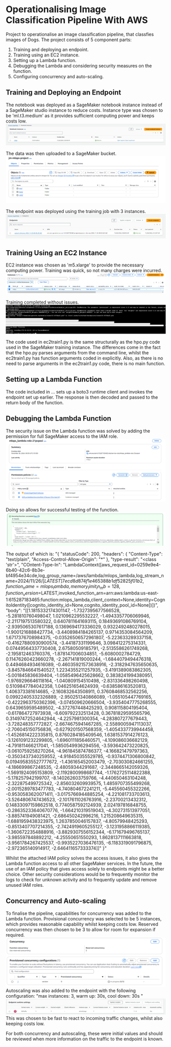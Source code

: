 # Operationalising Image Classification Pipeline With AWS

Project to operationalise an image classification pipeline, that classfies images of Dogs. The project consists of 5 component parts: 
1. Training and deploying an endpoint.
2. Training using an EC2 instance.
3. Setting up a Lambda function.
4. Debugging the Lambda and considering security measures on the function.
5. Configuring concurrency and auto-scaling.

## Training and Deploying an Endpoint
The notebook was deployed as a SageMaker notebook instance instead of a SageMaker studio instance to reduce costs. Instance type was chosen to be 'ml.t3.medium' as it provides sufficient computing power and keeps costs low. 
![Notebook](./Screenshots/Notebook.png)

The data was then uploaded to a SageMaker bucket. 
![s3bucket](./Screenshots/s3_proof.PNG)

The endpoint was deployed using the training job with 3 instances.
![endpoint](./Screenshots/MultiInstanceEndpoint2.PNG)

## Training Using an EC2 Instance
EC2 instance was chosen as 'm5.xlarge' to provide the necessary computing power. Training was quick, so not many charges were incurred. 
![ec2Instance](./Screenshots/ec2instance.PNG)

Training completed without issues. 
![ec2training](./Screenshots/EC2Training.PNG)

The code used in ec2train1.py is the same structurally as the hpo.py code used in the SageMaker training instance. The differences come in the fact that the hpo.py parses arguments from the command line, whilst the ec2train1.py has function arguments coded in explicitly. Also, as there is no need to parse arguments in the ec2train1.py code, there is no main function. 

## Setting up a Lambda Function
The code included in ... sets up a boto3 runtime client and invokes the endpoint set up earlier. The response is then decoded and passed to the return body of the function. 

## Debugging the Lambda Function
The security issue on the Lambda function was solved by adding the permission for full SageMaker access to the IAM role. 
![iamrole](./Screenshots/iamRole.PNG)

Doing so allows for successful testing of the function. 
![Lambdatest](./Screenshots/LambdaTest1.PNG)

The output of which is: 
"{
  "statusCode": 200,
  "headers": {
    "Content-Type": "text/plain",
    "Access-Control-Allow-Origin": "*"
  },
  "type-result": "<class 'str'>",
  "COntent-Type-In": "LambdaContext([aws_request_id=0259e9e4-6b40-42c6-8b3e-bf4954e34cde,log_group_name=/aws/lambda/mlops_lambda,log_stream_name=2024/11/26/[$LATEST]7ecd8d874f1e465388b1df52825f01b2,function_name=mlops_lambda,memory_limit_in_mb=128,function_version=$LATEST,invoked_function_arn=arn:aws:lambda:us-east-1:615287183465:function:mlops_lambda,client_context=None,identity=CognitoIdentity([cognito_identity_id=None,cognito_identity_pool_id=None])])",
  "body": "[[1.1815332174301147, -1.7327395677566528, -5.281810760498047, 1.0210962295532227, -1.4943357706069946, -2.2117197513580322, 0.6407811641693115, 0.18493691086769104, -2.9395065307617188, 0.1369694173336029, 0.9322492480278015, -1.9001216888427734, -3.4408984184265137, 0.9714353084564209, 1.6717376708984375, -0.03526506572961807, -5.223633289337158, -0.41627880930900574, -3.44187331199646, 3.098412275314331, 0.07449564337730408, 2.67580509185791, -2.5135586261749268, -2.195812463760376, -1.878147006034851, -5.6080002784729, 0.11476260423660278, -2.267141819000244, -1.6844079494476318, 0.4494684934616089, -0.46035921573638916, -2.3182947635650635, -3.8457846641540527, 1.2234355211257935, -3.4191389083862305, -5.001845836639404, -1.0585496425628662, 0.3838241994380951, -1.9769296646118164, -1.040809154510498, -2.831336498260498, 0.5109847784042358, 1.046251654624939, -0.638586163520813, 1.406373381614685, -2.160832643508911, 0.37608468532562256, 0.09922405332326889, -2.950251340866089, -1.055105447769165, -0.4222963750362396, -3.074509620666504, -3.9354047775268555, 0.6439659595489502, -4.372767448425293, 0.908115804195404, -0.617864727973938, -6.609792232513428, 0.36781829595565796, 0.31497472524642944, -4.2257981300354, -4.283807277679443, -3.728248357772827, -2.6674675941467285, -2.5589005947113037, -2.706045150756836, -0.6279201507568359, -1.4054337739944458, -1.4526814222335815, 0.8760284185409546, 1.6381537914276123, -3.1261091232299805, -1.6960111856460571, -4.109086036682129, -4.791811466217041, -1.5850549936294556, -3.593642473220825, -3.0610759258270264, -4.961845874786377, -4.166821479797363, -0.3503437340259552, -4.918450355529785, -0.9374471306800842, 0.019495835527777672, -1.436165452003479, -2.703030824661255, -4.186699867248535, -2.48059344291687, -2.3448665142059326, -1.5691924095153809, -2.1192800998687744, -1.1762725114822388, -5.178257942199707, -8.140262603759766, -4.440650463104248, -2.322875499725342, -2.856032609939575, 1.4859707355499268, -2.0015289783477783, -4.740804672241211, -5.445560455322266, -0.9530583620071411, -3.0175766944885254, -4.221081733703613, -3.5264806747436523, -2.1017611026763916, -2.23700213432312, 0.14833097159862518, 0.7740587592124939, 2.024197816848755, -0.28635233640670776, -1.664210319519043, -4.302731513977051, -3.885741949081421, -2.686450242996216, 1.215208649635315, -1.6881959438323975, 1.2637850046157837, -4.80579948425293, -0.8513407707214355, -2.7424919605255127, -3.1231958866119385, -1.3606722354888916, -3.8829307556152344, -6.171679496765137, -3.985597848892212, -4.25550651550293, 1.8628137111663818, -3.9561784267425537, -0.9935227036476135, -6.1183319091796875, -2.972365140914917, -2.646411657333374]]"
}"

Whilst the attached IAM policy solves the access issues, it also gives the Lambda function access to all other SageMaker services. In the future, the use of an IAM policy that gives access solely to endpoints might be a better choice. Other security considerations would be to frequently monitor the logs to check for unknown activity and to frequently update and remove unused IAM roles. 

## Concurrency and Auto-scaling
To finalise the pipeline, capabilities for concurrency was added to the Lambda function. Provisional concurrency was selected to be 5 instances, which provides reasonable capability whilst keeping costs low. Reserved concurrency was then chosen to be 3 to allow for room for expansion if required. 
![Concurrency](./Screenshots/concurrency.PNG)
Autoscaling was also added to the endpoint with the following configuration: 
"max instances: 3, 
warm up: 30s,
cool down: 30s
"
![autoscaling](./Screenshots/MultiInstanceEndpoint_autoscaling.PNG)
This was chosen to be fast to react to incoming traffic changes, whilst also keeping costs low.

For both concurrency and autoscaling, these were initial values and should be reviewed when more information on the traffic to the endpoint is known.  
